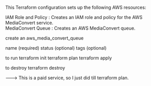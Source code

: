 This Terraform configuration sets up the following AWS resources:

 IAM Role and Policy : Creates an IAM role and policy for the AWS MediaConvert service.                                   
 MediaConvert Queue : Creates an AWS MediaConvert queue.


create an aws_media_convert_queue 

name (required)
status (optional)
tags (optional)

to run 
   terraform init
   terraform plan
   terraform apply

to destroy
   terraform destroy

---> This is a paid service, so I just did till terraform plan.
